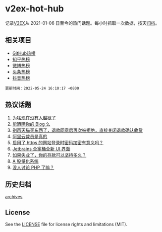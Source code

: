 # v2ex-hot-hub

 记录[V2EX](https://www.v2ex.com/)从 2021-01-06 日至今的热门话题。每小时抓取一次数据，按天[归档](archives)。
 
 ## 相关项目

- [GitHub热榜](https://github.com/snaildev/github-hot-hub)
- [知乎热榜](https://github.com/snaildev/zhihu-hot-hub)
- [微博热榜](https://github.com/snaildev/weibo-hot-hub)
- [头条热榜](https://github.com/snaildev/toutiao-hot-hub)
- [抖音热榜](https://github.com/snaildev/douyin-hot-hub)


 `更新时间：2022-05-24 16:10:17 +0800`

## 热议话题

1. [为啥现在没有人越狱了](https://www.v2ex.com/t/854860)
1. [能晒晒你的 Blog 么](https://www.v2ex.com/t/854740)
1. [别再天猫买东西了，退款同意后再次被拒绝，直接关闭退款确认收货](https://www.v2ex.com/t/854856)
1. [阿里云裁员是真的](https://www.v2ex.com/t/854867)
1. [启用了 https 的网站登录时密码加密有意义吗？](https://www.v2ex.com/t/854741)
1. [Jetbrains 全家桶全新 UI 界面](https://www.v2ex.com/t/854816)
1. [如果失业了，你的存款可以坚持多久？](https://www.v2ex.com/t/854916)
1. [A 股量化系统](https://www.v2ex.com/t/854739)
1. [没人讨论 PHP 了嘛？](https://www.v2ex.com/t/854863)

## 历史归档

[archives](archives)

## License

See the [LICENSE](LICENSE) file for license rights and limitations (MIT).
